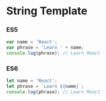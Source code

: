 # String Template

### ES5

```js
var name = 'React';
var phrase = 'Learn ' + name;
console.log(phrase); // Learn React
```

### ES6

```js
let name = 'React';
let phrase = `Learn ${name}`;
console.log(phrase); // Learn React
```